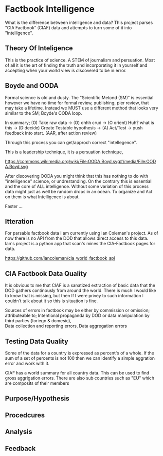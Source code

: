 # Factbook Intelligence

What is the difference between intelligence and data?  This project parses "CIA Factbook" (CIAF) data and attempts to turn some of it into "intelligence".

Theory Of Inteligence 
-
This is the practice of science.  A STEM of journalism and persuation.  Most of all it is the art of finding the truth and incorporating it in yourself and accepting when your world view is discovered to be in error.  


Boyde and OODA
-
Formal science is old and dusty.  The "Scientific Metond (SM)" is essential however we have no time for formal review, publishing, pier review, that may take a lifetime.  Instead we MUST use a different method that looks very similar to the SM; Boyde's OODA loop.

In summary; (O) Take raw data -> (O) ohhh crud -> (O orient) Huh? what is this -> (D decide) Create Testable hypothesis -> (A) Act/Test -> push feedback into start. (AAR, after action review)

Through this process you can get/approch correct "intellegence".

This is a leadership technique, it is a persuation technique, 

https://commons.wikimedia.org/wiki/File:OODA.Boyd.svg#/media/File:OODA.Boyd.svg

After discovering OODA you might think that this has nothing to do with "intelligence" science, or undrestanding.  On the contrary this is essential and the core of ALL intelligence.  Without some variation of this process data might just as well be random drops in an ocean.  To organize and Act on them is what Intelligence is about. 

Faster ...

Itteration
-
For parsable factbook data I am currently using Ian Coleman's project. As of now there is no API from the DOD that allows direct access to this data.  Ian's project is a python app that scan's mines the CIA-Factbook pages for data.

https://github.com/iancoleman/cia_world_factbook_api

CIA Factbook Data Quality
-
It is obvious to me that CIAF is a sanatized extraction of basic data that the DOD gathers continously from around the world.  There is much I would like to know that is missing, but then If I were privey to such information I couldn't talk about it so this is situation is fine.

Sources of errors in factbook may be  either by commission or omission;
attributeable to; Intentional propaganda by DOD or data manipulation by third parties (foriegn & domesic),  
Data collection and reporting errors,
Data aggregation errors

Testing Data Quality
-
Some of the data for a country is expressed as percent's of a whole.  If the sum of a set of percents is not 100 then we can identify a simple aggration error and work with it.

CIAF has a world summary for all country data.  This can be used to find gross aggrigation errors.  There are also sub countries such as "EU" which are composits of their members


Purpose/Hypothesis
-

Procedcures
-

Analysis
-

Feedback
-
